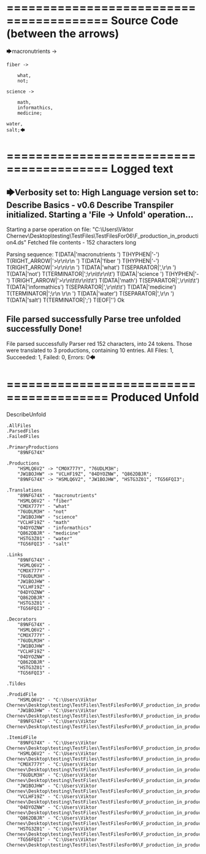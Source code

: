 ========================================
Source Code (between the arrows)
========================================

🡆macronutrients ->

    fiber ->

        what,
        not;
	
	science ->
		
		math,
		informathics,
		medicine;
    
    water,
    salt;🡄

========================================
Logged text
========================================

🡆Verbosity set to: High
Language version set to: Describe Basics - v0.6
Describe Transpiler initialized.
Starting a 'File -> Unfold' operation...
------------------------
Starting a parse operation on file: "C:\Users\Viktor Chernev\Desktop\testing\TestFiles\TestFilesFor06\F_production_in_production4.ds"
Fetched file contents - 152 characters long

Parsing sequence: T(DATA|'macronutrients ') T(HYPHEN|'-') T(RIGHT_ARROW|'>\r\n\r\n    ') T(DATA|'fiber ') T(HYPHEN|'-') T(RIGHT_ARROW|'>\r\n\r\n        ') T(DATA|'what') T(SEPARATOR|',\r\n        ') T(DATA|'not') T(TERMINATOR|';\r\n\t\r\n\t') T(DATA|'science ') T(HYPHEN|'-') T(RIGHT_ARROW|'>\r\n\t\t\r\n\t\t') T(DATA|'math') T(SEPARATOR|',\r\n\t\t') T(DATA|'informathics') T(SEPARATOR|',\r\n\t\t') T(DATA|'medicine') T(TERMINATOR|';\r\n    \r\n    ') T(DATA|'water') T(SEPARATOR|',\r\n    ') T(DATA|'salt') T(TERMINATOR|';') T(EOF|'<EOF>') Ok

File parsed successfully
Parse tree unfolded successfully
Done!
------------------------
File parsed successfully
Parser red 152 characters, into 24 tokens.
Those were translated to 3 productions, containing 10 entries.
All Files: 1, Succeeded: 1, Failed: 0, Errors: 0🡄

========================================
Produced Unfold
========================================

DescribeUnfold

    .AllFiles
    .ParsedFiles
    .FailedFiles

    .PrimaryProductions
        "89NFG74X" 

    .Productions
        "HSMLQ6V2" -> "CMOX777Y", "76UDLM3H";
        "JW1BOJHW" -> "VCLHF19Z", "04DYOZNW", "Q862DBJR";
        "89NFG74X" -> "HSMLQ6V2", "JW1BOJHW", "HSTG3Z01", "TG56FQI3";

    .Translations
        "89NFG74X" - "macronutrients"
        "HSMLQ6V2" - "fiber"
        "CMOX777Y" - "what"
        "76UDLM3H" - "not"
        "JW1BOJHW" - "science"
        "VCLHF19Z" - "math"
        "04DYOZNW" - "informathics"
        "Q862DBJR" - "medicine"
        "HSTG3Z01" - "water"
        "TG56FQI3" - "salt"

    .Links
        "89NFG74X" - 
        "HSMLQ6V2" - 
        "CMOX777Y" - 
        "76UDLM3H" - 
        "JW1BOJHW" - 
        "VCLHF19Z" - 
        "04DYOZNW" - 
        "Q862DBJR" - 
        "HSTG3Z01" - 
        "TG56FQI3" - 

    .Decorators
        "89NFG74X" - 
        "HSMLQ6V2" - 
        "CMOX777Y" - 
        "76UDLM3H" - 
        "JW1BOJHW" - 
        "VCLHF19Z" - 
        "04DYOZNW" - 
        "Q862DBJR" - 
        "HSTG3Z01" - 
        "TG56FQI3" - 

    .Tildes

    .ProdidFile
        "HSMLQ6V2" - "C:\Users\Viktor Chernev\Desktop\testing\TestFiles\TestFilesFor06\F_production_in_production4.ds"
        "JW1BOJHW" - "C:\Users\Viktor Chernev\Desktop\testing\TestFiles\TestFilesFor06\F_production_in_production4.ds"
        "89NFG74X" - "C:\Users\Viktor Chernev\Desktop\testing\TestFiles\TestFilesFor06\F_production_in_production4.ds"

    .ItemidFile
        "89NFG74X" - "C:\Users\Viktor Chernev\Desktop\testing\TestFiles\TestFilesFor06\F_production_in_production4.ds"
        "HSMLQ6V2" - "C:\Users\Viktor Chernev\Desktop\testing\TestFiles\TestFilesFor06\F_production_in_production4.ds"
        "CMOX777Y" - "C:\Users\Viktor Chernev\Desktop\testing\TestFiles\TestFilesFor06\F_production_in_production4.ds"
        "76UDLM3H" - "C:\Users\Viktor Chernev\Desktop\testing\TestFiles\TestFilesFor06\F_production_in_production4.ds"
        "JW1BOJHW" - "C:\Users\Viktor Chernev\Desktop\testing\TestFiles\TestFilesFor06\F_production_in_production4.ds"
        "VCLHF19Z" - "C:\Users\Viktor Chernev\Desktop\testing\TestFiles\TestFilesFor06\F_production_in_production4.ds"
        "04DYOZNW" - "C:\Users\Viktor Chernev\Desktop\testing\TestFiles\TestFilesFor06\F_production_in_production4.ds"
        "Q862DBJR" - "C:\Users\Viktor Chernev\Desktop\testing\TestFiles\TestFilesFor06\F_production_in_production4.ds"
        "HSTG3Z01" - "C:\Users\Viktor Chernev\Desktop\testing\TestFiles\TestFilesFor06\F_production_in_production4.ds"
        "TG56FQI3" - "C:\Users\Viktor Chernev\Desktop\testing\TestFiles\TestFilesFor06\F_production_in_production4.ds"

